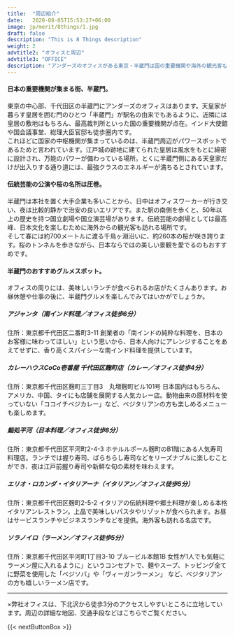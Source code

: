 ```yaml
---
title:  "周辺紹介"
date:   2020-08-05T15:53:27+06:00
image: jp/merit/8things/1.jpg
draft: false
description: "This is 8 Things description"
weight: 2
advtitle2: "オフィスと周辺"
advtitle3: "OFFICE"
description: "アンダーズのオフィスがある東京・半蔵門は国の重要機関や海外の観光客も訪れる名所など、見どころが多い人気エリアです。 "
---
```


#### 日本の重要機関が集まる街、半蔵門。

東京の中心部、千代田区の半蔵門にアンダーズのオフィスはあります。天皇家が暮らす皇居を囲む門のひとつ「半蔵門」が駅名の由来でもあるように、近隣には皇居の敷地はもちろん、最高裁判所といった国の重要機関が点在。インド大使館や国会議事堂、総理大臣官邸も徒歩圏内です。   
これほどに国家の中枢機関が集まっているのは、半蔵門周辺がパワースポットであるためと言われています。江戸城の跡地に建てられた皇居は風水をもとに綿密に設計され、万能のパワーが備わっている場所。とくに半蔵門側にある天皇家だけが出入りする通り道には、最強クラスのエネルギーが満ちるとされています。

#### 伝統芸能の公演や桜の名所は圧巻。

半蔵門は本社を置く大手企業も多いことから、日中はオフィスワーカーが行き交い、夜は比較的静かで治安の良いエリアです。また駅の南側を歩くと、50年以上の歴史を持つ国立劇場や国立演芸場があります。伝統芸能の劇場としては最高峰、日本文化を楽しむために海外からの観光客も訪れる場所です。  
そして春には約700メートルに渡る千鳥ヶ淵沿いに、約260本の桜が咲き誇ります。桜のトンネルを歩きながら、日本ならではの美しい景観を愛でるのもおすすめです。 

#### 半蔵門のおすすめグルメスポット。

オフィスの周りには、美味しいランチが食べられるお店がたくさんあります。お昼休憩や仕事の後に、半蔵門グルメを楽しんでみてはいかがでしょうか。

##### アジャンタ（南インド料理／オフィス徒歩6分） 

住所：東京都千代田区二番町3-11 
創業者の「南インドの純粋な料理を、日本のお客様に味わってほしい」という思いから、日本人向けにアレンジすることをあえてせずに、香り高くスパイシーな南インド料理を提供しています。

##### カレーハウスCoCo壱番屋 千代田区麹町店（カレー／オフィス徒歩4分） 

住所：東京都千代田区麹町三丁目3　丸増麹町ビル101号
日本国内はもちろん、アメリカ、中国、タイにも店舗を展開する人気カレー店。動物由来の原材料を使っていない「ココイチベジカレー」など、ベジタリアンの方も楽しめるメニューも楽しめます。

##### 鮨処平河（日本料理／オフィス徒歩8分） 

住所：東京都千代田区平河町2-4-3 
ホテルルポール麹町のB1階にある人気寿司料理店。ランチでは握り寿司、ばらちらし寿司などをリーズナブルに楽しむことができ、夜は江戸前握り寿司や新鮮な旬の素材を味わえます。

##### エリオ・ロカンダ・イタリアーナ（イタリアン／オフィス徒歩5分）

住所：東京都千代田区麹町2-5-2
イタリアの伝統料理や郷土料理が楽しめる本格イタリアンレストラン。上品で美味しいパスタやリゾットが食べられます。お昼はサービスランチやビジネスランチなどを提供。海外客も訪れる名店です。 

##### ソラノイロ（ラーメン／オフィス徒歩5分）

住所：東京都千代田区平河町1丁目3-10 ブルービル本館1B 
女性が1人でも気軽にラーメン屋に入れるように」というコンセプトで、麺やスープ、トッピング全てに野菜を使用した「ベジソバ」や「ヴィーガンラーメン」 など、ベジタリアンの方も嬉しいラーメン店です。

---

×弊社オフィスは、下北沢から徒歩3分のアクセスしやすいところに立地しています。周辺の詳細な地図、交通手段などはこちらでご覧ください。

{{< nextButtonBox >}}
